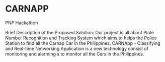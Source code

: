 # CARNAPP
PNP Hackathon

Brief Description of the Proposed Solution:
Our project is all about Plate Number Recognition and Tracking System which aims to helps the Police Station to find all the Carnap Car in the Philippines. CARNApp - Classifying and Real-time Networking Application is a new technology consist of monitoring and alarming s to monitor all the Cars in the Philippines.


